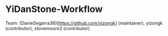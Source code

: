 # YiDanStone-Workflow

Team: (DanieSegarra36)[https://github.com/yizongk] (maintainer), yizongk (contributor), stonemoore2 (contributor)
